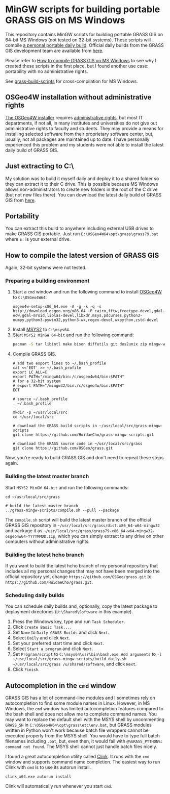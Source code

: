 # MinGW scripts for building portable GRASS GIS on MS Windows

This repository contains MinGW scripts for building portable GRASS GIS on 64-bit MS Windows (not tested on 32-bit systems). These scripts will compile [a personal portable daily build](https://idea.isnew.info/how-to-compile-grass-gis-on-ms-windows.html#-latest-daily-build). Official daily builds from the GRASS GIS development team are available from [here](https://grass.osgeo.org/download/software/ms-windows/).

Please refer to [How to compile GRASS GIS on MS Windows](https://idea.isnew.info/how-to-compile-grass-gis-on-ms-windows.html) to see why I created these scripts in the first place, but I found another use case: portability with no administrative rights.

See [grass-build-scripts](https://github.com/HuidaeCho/grass-build-scripts) for cross-compilation for MS Windows.

## OSGeo4W installation without administrative rights

[The OSGeo4W installer](http://download.osgeo.org/osgeo4w/osgeo4w-setup-x86_64.exe) requires [administrative rights](https://trac.osgeo.org/osgeo4w/ticket/304), but most IT departments, if not all, in many institutes and universities do not give out administrative rights to faculty and students. They may provide a means for installing selected software from their proprietary software center, but, usually, not all packages are maintained up to date. I have personally experienced this problem and my students were not able to install the latest daily build of GRASS GIS.

## Just extracting to C:\

My solution was to build it myself daily and deploy it to a shared folder so they can extract it to their C drive. This is possible because MS Windows allows non-administrators to create new folders in the root of the C drive (but not new files there). You can download the latest daily build of GRASS GIS from [here](https://idea.isnew.info/how-to-compile-grass-gis-on-ms-windows.html#-latest-daily-build).

## Portability

You can extract this build to anywhere including external USB drives to make GRASS GIS portable. Just run `E:\OSGeo4W64\opt\grass\grass79.bat` where `E:` is your external drive.

## How to compile the latest version of GRASS GIS

Again, 32-bit systems were not tested.

### Preparing a building environment

1. Start a `cmd` window and run the following command to install [OSGeo4W](http://download.osgeo.org/osgeo4w/osgeo4w-setup-x86_64.exe) to `C:\OSGeo4W64`:
   ```batch
   osgeo4w-setup-x86_64.exe -A -g -k -q -s http://download.osgeo.org/x86_64 -P cairo,fftw,freetype-devel,gdal-ecw,gdal-mrsid,liblas-devel,libxdr,msys,pdcurses,python3-numpy,python3-pywin32,python3-wx,regex-devel,wxpython,zstd-devel
   ```
2. Install [MSYS2](https://www.msys2.org/) to `C:\msys64`.
3. Start `MSYS2 MinGW 64-bit` and run the following command:
   ```bash
   pacman -S tar libintl make bison diffutils git dos2unix zip mingw-w64-x86_64-toolchain mingw-w64-x86_64-cairo mingw-w64-x86_64-python3-six
   ```
4. Compile GRASS GIS.
   ```
   # add two export lines to ~/.bash_profile
   cat <<'EOT' >> ~/.bash_profile
   export LC_ALL=C
   export PATH="/mingw64/bin:/c/osgeo4w64/bin:$PATH"
   # for a 32-bit system
   # export PATH="/mingw32/bin:/c/osgeo4w/bin:$PATH"
   EOT

   # source ~/.bash_profile
   . ~/.bash_profile

   mkdir -p ~/usr/local/src
   cd ~/usr/local/src

   # download the GRASS build scripts in ~/usr/local/src/grass-mingw-scripts
   git clone https://github.com/HuidaeCho/grass-mingw-scripts.git

   # download the GRASS source code in ~/usr/local/src/grass
   git clone https://github.com/OSGeo/grass.git
   ```

Now, you're ready to build GRASS GIS and don't need to repeat these steps again.

### Building the latest master branch

Start `MSYS2 MinGW 64-bit` and run the following commands:
```
cd ~/usr/local/src/grass

# build the latest master branch
../grass-mingw-scripts/compile.sh --pull --package
```

The `compile.sh` script will build the latest master branch of the official GRASS GIS repository in `~/usr/local/src/grass/dist.x86_64-w64-mingw32` and package it as `~/usr/local/src/grass/grass79-x86_64-w64-mingw32-osgeo4w64-YYYYMMDD.zip`, which you can simply extract to any drive on other computers without administrative rights.

### Building the latest hcho branch

If you want to build the latest hcho branch of my personal repository that includes all my personal changes that may not have been merged into the official repository yet, change `https://github.com/OSGeo/grass.git` to `https://github.com/HuidaeCho/grass.git`.

### Scheduling daily builds

You can schedule daily builds and, optionally, copy the latest package to deployment directories (``U:\Shared\Software`` in this example).

1. Press the Windows key, type and run `Task Scheduler`.
2. Click `Create Basic Task...`.
3. Set `Name` to `Daily GRASS Builds` and click `Next`.
4. Select `Daily` and click `Next`.
5. Set your preferred start time and click `Next`.
6. Select `Start a program` and click `Next`.
7. Set `Program/script` to `C:\msys64\usr\bin\bash.exe`, `Add arguments` to `-l ~/usr/local/src/grass-mingw-scripts/build_daily.sh ~/usr/local/src/grass /u/shared/software`, and click `Next`.
8. Click `Finish`.

## Autocompletion in the `cmd` window

GRASS GIS has a lot of command-line modules and I sometimes rely on autocompletion to find some module names in Linux. However, in MS Windows, the `cmd` window has limited autocompletion features compared to the bash shell and does not allow me to complete command names. You may want to replace the default shell with the MSYS shell by uncommenting `GRASS_SH` in `C:\OSGeo4W64\opt\grass\etc\env.bat`, but GRASS modules written in Python won't work because batch file wrappers cannot be executed properly from the MSYS shell. You would have to type full batch filenames including `.bat`, but, even then, it would fail with `@%GRASS_PYTHON%: command not found`. The MSYS shell cannot just handle batch files nicely.

I found a great autocompletion utility called [Clink](http://mridgers.github.io/clink/). It runs with the `cmd` window and supports command name completion. The easiest way to run Clink with `cmd` is to use its autorun install.

```batch
clink_x64.exe autorun install
```

Clink will automatically run whenever you start `cmd`.
